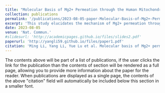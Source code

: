```yaml
---
title: "Molecular Basis of Mg2+ Permeation through the Human Mitochondrial Mrs2 Channel."
collection: publications
permalink: '/publications/2023-08-05-paper-Molecular-Basis-of-Mg2+-Permeation-through-the-Human-Mitochondrial-Mrs2-Channel' #'https://www.nature.com/articles/s41467-023-40516-2'
excerpt: 'This study elucidates the mechanism of Mg2+ permeation through Mitochondrial RNA splicing 2 (Mrs2), a eukaryotic CorA ortholog, by presenting four cryo-electron microscopy (cryo-EM) structures of Homo sapiens Mrs2 (hMrs2) under various conditions. The hMrs2 structures reveal symmetrical pentamers with a unique Cl−-bound R-ring formed by five Arg332 residues. Molecular dynamics simulations and mitochondrial Mg2+ uptake assays suggest that the R-ring acts as a charge repulsion barrier, while Cl− functions as a ferry to facilitate Mg2+ permeation, driven by the membrane potential. These findings provide significant insights into the channel assembly and function of hMrs2.'
date: 2023-08-05
venue: 'Nat. Commun.'
#slidesurl: 'http://academicpages.github.io/files/slides2.pdf'
paperurl: 'http://yangli59.github.io/files/paper1.pdf'
citation: 'Ming Li, Yang Li, Yue Lu et al. Molecular basis of Mg2+ permeation through the human mitochondrial Mrs2 channel. Nat Commun 14, 4713 (2023).'
---
```


The contents above will be part of a list of publications, if the user clicks the link for the publication than the contents of section will be rendered as a full page, allowing you to provide more information about the paper for the reader. When publications are displayed as a single page, the contents of the above "citation" field will automatically be included below this section in a smaller font.
